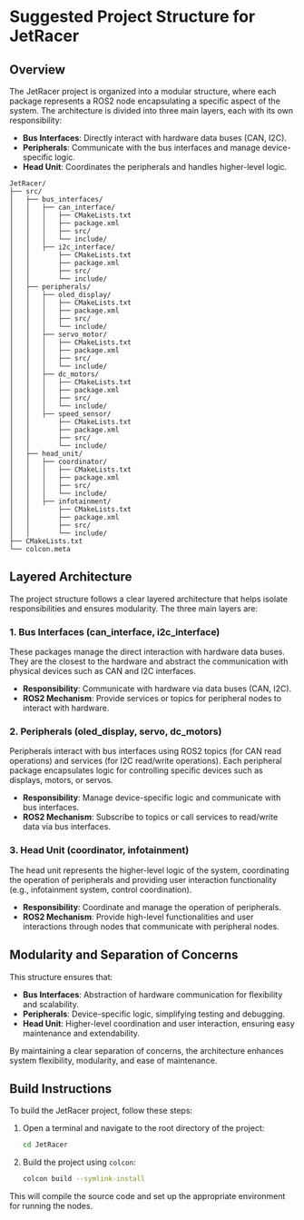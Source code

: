 # Suggested Project Structure for JetRacer

## Overview

The JetRacer project is organized into a modular structure, where each package represents a ROS2 node encapsulating a specific aspect of the system. The architecture is divided into three main layers, each with its own responsibility:

- **Bus Interfaces**: Directly interact with hardware data buses (CAN, I2C).
- **Peripherals**: Communicate with the bus interfaces and manage device-specific logic.
- **Head Unit**: Coordinates the peripherals and handles higher-level logic.


```
JetRacer/
├── src/
│   ├── bus_interfaces/
│   │   ├── can_interface/
│   │   │   ├── CMakeLists.txt
│   │   │   ├── package.xml
│   │   │   ├── src/
│   │   │   └── include/
│   │   ├── i2c_interface/
│   │       ├── CMakeLists.txt
│   │       ├── package.xml
│   │       ├── src/
│   │       └── include/
│   ├── peripherals/
│   │   ├── oled_display/
│   │   │   ├── CMakeLists.txt
│   │   │   ├── package.xml
│   │   │   ├── src/
│   │   │   └── include/
│   │   ├── servo_motor/
│   │   │   ├── CMakeLists.txt
│   │   │   ├── package.xml
│   │   │   ├── src/
│   │   │   └── include/
│   │   ├── dc_motors/
│   │   │   ├── CMakeLists.txt
│   │   │   ├── package.xml
│   │   │   ├── src/
│   │   │   └── include/
│   │   ├── speed_sensor/
│   │       ├── CMakeLists.txt
│   │       ├── package.xml
│   │       ├── src/
│   │       └── include/
│   ├── head_unit/
│   │   ├── coordinator/
│   │   │   ├── CMakeLists.txt
│   │   │   ├── package.xml
│   │   │   ├── src/
│   │   │   └── include/
│   │   ├── infotainment/
│   │       ├── CMakeLists.txt
│   │       ├── package.xml
│   │       ├── src/
│   │       └── include/
├── CMakeLists.txt
└── colcon.meta
```

## Layered Architecture

The project structure follows a clear layered architecture that helps isolate responsibilities and ensures modularity. The three main layers are:

### 1. **Bus Interfaces (can_interface, i2c_interface)**
These packages manage the direct interaction with hardware data buses. They are the closest to the hardware and abstract the communication with physical devices such as CAN and I2C interfaces.  
- **Responsibility**: Communicate with hardware via data buses (CAN, I2C).  
- **ROS2 Mechanism**: Provide services or topics for peripheral nodes to interact with hardware.

### 2. **Peripherals (oled_display, servo, dc_motors)**
Peripherals interact with bus interfaces using ROS2 topics (for CAN read operations) and services (for I2C read/write operations). Each peripheral package encapsulates logic for controlling specific devices such as displays, motors, or servos.  
- **Responsibility**: Manage device-specific logic and communicate with bus interfaces.  
- **ROS2 Mechanism**: Subscribe to topics or call services to read/write data via bus interfaces.

### 3. **Head Unit (coordinator, infotainment)**
The head unit represents the higher-level logic of the system, coordinating the operation of peripherals and providing user interaction functionality (e.g., infotainment system, control coordination).  
- **Responsibility**: Coordinate and manage the operation of peripherals.  
- **ROS2 Mechanism**: Provide high-level functionalities and user interactions through nodes that communicate with peripheral nodes.

## Modularity and Separation of Concerns

This structure ensures that:

- **Bus Interfaces**: Abstraction of hardware communication for flexibility and scalability.
- **Peripherals**: Device-specific logic, simplifying testing and debugging.
- **Head Unit**: Higher-level coordination and user interaction, ensuring easy maintenance and extendability.

By maintaining a clear separation of concerns, the architecture enhances system flexibility, modularity, and ease of maintenance.

## Build Instructions

To build the JetRacer project, follow these steps:

1. Open a terminal and navigate to the root directory of the project:
    ```bash
    cd JetRacer
    ```

2. Build the project using `colcon`:
    ```bash
    colcon build --symlink-install
    ```

This will compile the source code and set up the appropriate environment for running the nodes.

